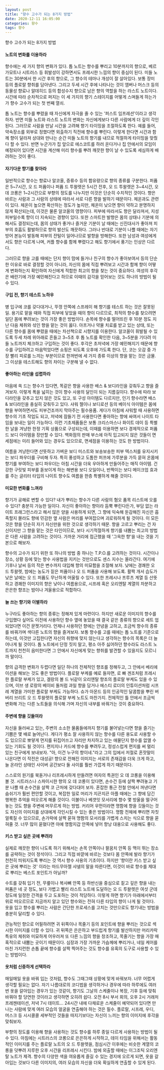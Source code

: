 ```yaml
---
layout: post
title: "향수 고수가 되는 8가지 방법"
date: 2020-12-11 16:05:00
categories: 향수
tags: 향수
---
```


향수 고수가 되는 8가지 방법


#### 노트의 변화를 이용하라

향수에는 세 가지 향의 변화가 있다. 톱 노트는 향수를 뿌리고 10분까지의 향으로, 베르가모트나 시트러스 등 휘발성이 강하면서도 프레시한 느낌의 향이 중심이 된다. 미들 노트는 30분에서 한 시간 후의 향으로, 그 향수의 테마나 개성이 잘 살아있다. 보통 장미 등의 플로랄 향취를 담아낸다. 그리고 두세 시간 후에 나타나는 것이 앰버나 머스크 등의 동물성 향료나 알데히드 등의 합성수지 향으로 남은 향의 역할을 하는 라스트 노트이다. 시간에 따라 순차적으로 퍼지는 이 세 가지의 향기 스테이지를 어떻게 스며들게 하는가가 향수 고수가 되는 첫 번째 열쇠.

톱 노트는 향수를 뿌렸을 때 자신에게 자극을 줄 수 있는 '퍼스트 임프레션'이라고 생각하자. 반면 미들 노트와 라스트 노트의 변화는 자신에게보다 다른 사람에게 더 깊이 각인된다. 그러므로 사람을 만날 시간을 고려해 향기 타이밍을 조절하도록 한다. 예를 들어, 약속장소를 외부로 정했다면 외출하기 직전에 향수를 뿌린다. 이렇게 한다면 시간과 함께 향이 달라져 상대와 만나는 순간 미들 노트의 향기를 내므로 적절하게 타이밍을 맞췄다 할 수 있다. 반면 누군가가 집 앞으로 에스코트를 하러 온다거나 집 안에서의 모임이 예정되어 있다면 시간을 계산해 미리 향수를 뿌려 깨끗한 향이 날 수 있도록 세심하게 배려하는 것이 좋다.


#### 자기다운 향기를 찾아라

일반적으로 향수는 향료나 알코올, 증류수 등의 함유량으로 향의 종류를 구분한다. 퍼퓸은 5~7시간, 오 드 퍼퓸이나 퍼퓸 드 투왈렛은 5시간 전후, 오 드 투왈렛은 3~4시간, 오 데 코롱은 1~2시간으로 부향의 정도를 나누지만 이것은 단순히 수치적인 것이다. 향은 바르는 사람과 그 사람의 상태에 따라서 서로 다른 향을 발하기 때문이다. 체온과도 관련이 있다. 체온이 높으면 확산하는 정도가 높지만, 체온이 낮으면 향이 약하고 분명하지 않게 확산되는데, 이것은 물론 알코올의 영향이다. 피부에 따라서도 향은 달라져서, 지성피부일수록 향이 더 지속되는 경향이 있다. 또한 스마트한 발향은 몸의 상태나 기분에 의해서도 결정되는데, 몸의 상태가 좋거나 즐거운 기분이 날 때에는 신진대사가 좋아져 피부의 호흡도 활발하므로 향의 발산도 깨끗하다. 그러나 반대로 기분이 나쁠 때에는 자기방어 본능이 발동해 피부의 잔털이 일어나므로 발향을 방해한다. 또한 남성과 여성에게서도 향은 다르게 나며, 커플 향수를 함께 뿌렸다고 해도 향기에서 풍기는 인상은 다르다.

그러므로 향을 고를 때에는 단지 향이 맘에 들거나 친구의 향수가 좋아보여서 등의 단순한 이유로 바로 결정할 것이 아니라, 자신의 몸에 직접 뿌려보고 시간과 함께 향이 어떻게 변화하는지 확인하여 자신에게 적합한 최고의 향을 찾는 것이 중요하다. 여성의 후각은 배란기에 가장 예민해진다고 하므로 이때의 감각을 믿어보는 것도 하나의 방법이 될 수 있다.


#### 구입 전, 향기 테스트 노하우

병 입구에 코를 갖다대거나, 뚜껑 안쪽에 스프레이 해 향기를 테스트 하는 것은 잘못된 일. 용기로 맡을 때와 직접 피부에 닿았을 때의 향이 다르므로, 최적의 향수를 찾으려면 일단 몸에 뿌려보는 것이 가장 좋은 방법이다. 손목에 향수를 떨어뜨린 후 10분 정도 지난 다음 체취와 섞인 향을 맡는 것이 옳다. 아프거나 약물 치료를 받고 있는 상태, 또는 다른 향수를 몸에 뿌렸을 때에는 차선책으로 시향지를 이용한다. 알코올이 휘발될 수 있도록 두세 차례 위아래로 흔들고 3~5초 후 톱 노트를 확인한 다음, 3~5분을 기다려 미들 노트까지 체크하고 구입하는 것이 좋다. 후각은 초저녁에 가장 예민해지기 때문에 향수를 구입하려고 마음먹었다면 쇼핑은 되도록 오후에 가도록 한다. 단, 코는 오감 중 가장 빨리 피로를 느끼는 부분이므로 한꺼번에 세 가지 종류 이상의 향을 맡는 것은 금물. 그 이상을 테스트해도 향의 차이는 구분해 낼 수 없다.


#### 좋아하는 라인을 섭렵하라

마음에 쏙 드는 향수가 있다면, 똑같은 향을 사용한 배스 & 보디라인을 갖춰두고 향을 즐겨보자. 이렇게 폭을 넓히는 것이 향수 사용의 달인이 되는 지름길이다. 향수에 따라 보디라인을 갖추고 있지 않은 것도 있고, 또 구성 아이템도 다르지만, 인기 향수라면 배스 & 보디라인을 충실히 갖춰두고 있다. 샤워 젤이나 보디로션 등의 베이식 아이템은 몸에 향을 부여하면서도 피부건조까지 막아주는 필수용품. 게다가 아침에 샤워할 때 사용하면 향수의 기초 작업도 되고, 저녁에 잠들기 전 사용한다면 좋아하는 향에 싸여서 나이트 타임을 보내는 일이 가능하다. 이런 기초제품들은 보통 크리스마스나 화이트 데이 등 특별한 날을 겨냥한 한정 기획 상품으로 구성되는데, 이때를 이용하면 보다 경제적으로 퍼퓸 드 보디 아이템을 장만할 수 있다. 백화점의 판매 부스에 아직 입고되지 않은 것들이 면세점에는 미리 들어와 있는 경우도 있으므로, 면세점을 이용하는 것도 한 방법이다.

여름을 겨냥한다면 산뜻하고 가벼운 보디 미스트와 보송보송한 피부 텍스처를 유지시키는 보디 파우더를 구비해 두자. 특히 풍성하고 도톰한 퍼프에 가루분을 가득 묻혀 온몸에 향기를 부여하는 보디 파우더는 아침 시간을 더욱 우아하게 만들어주는 매직 아이템. 건강한 구릿빛 피부를 돋보이게 하는 해변용 보디 오일이나, 반짝이는 보디 메이크업 효과를 주는 글리터 타입의 나이트 향수도 여름을 한층 특별하게 해줄 것이다.


#### 미묘한 변화를 느껴라

향기가 공해로 변할 수 있다? 내가 뿌리는 향수가 다른 사람의 혐오 품목 리스트에 오를 수 있다? 충분히 가능한 일이다. 자신이 좋아하는 향이라 듬뿍 뿌린다든가, 부담 없는 라이트 프래그런스라고 해서 많은 양을 사용하게 되면, 그 향에 익숙해 둔감해진 자신은 흡족할지 몰라도 향에 민감한 옆 사람은 머리를 부여잡으며 괴로워하게 될 것이다. 이 모든 것은 향을 단순히 자기 자신만을 위한 것으로 생각하기 때문. 향을 고르고 뿌리는 건 자신이지만 그 향을 맡는 것은 타인이므로, 보다 시기적절하게 향기를 내뿜는 최고의 방법은 다른 사람을 고려하는 것이다. 가까운 거리에 접근했을 때 '그윽한 향'을 내는 것을 기본으로 해보자.

향수의 고수가 되기 위한 또 하나의 방법 중 하나는 T.P.O.를 고려하는 것이다. 시간이나 장소, 상황 등에 맞는 향수 사용법을 지키는 것만으로도 센스 지수는 올라간다. 여기에 기후나 날씨 등의 작은 변수까지 대입해 향의 미묘함을 조절해 보자. 낮에는 경쾌한 오 드 투왈렛, 밤에는 농도가 짙은 퍼퓸이나 오 드 퍼퓸을 사용해 보도록. 활짝 개서 습도가 낮은 날에는 오 드 퍼퓸도 무난하게 어울릴 수 있다. 또한 프레시나 프루츠 계열 등 산뜻하고 경쾌한 이미지의 향은 낮이나 여름용으로, 시프레 혹은 오리엔탈 계열의 차분하고 은은한 향조는 밤이나 겨울용으로 적합하다.


#### 늘 쓰는 향기와 이별하라

누구라도 좋아하는 향의 종류는 정해져 있게 마련이다. 하지만 새로운 이미지의 향수를 구입했다 싶어도 이전에 사용하던 향수 옆에 놓았을 때 결국 같은 종류의 향으로 세트 업 되었다면 이건 문젯거리다. 언제나 사용하던 향에는 안녕을 고하고, 조금씩 향수의 종류를 바꿔가며 색다른 노트의 향을 즐겨보자. 보통 향수를 고를 때에는 톱 노트를 기준으로 하는데, 이것만 고집한다면 자신의 취향에 맞지 않는다고 생각하는 향수의 목록은 더 늘어나게 될 것이다. 톱 노트에서 단정 짓지 말고, 평소 아주 싫어하던 향수라도 라스트 노트까지 천천히 음미한다면 그 안에서 자신에게 맞는 향취를 발견할 수 있을지도 모르니까 말이다.

향의 급격한 변화가 두렵다면 일단 하나의 전체적인 향조를 정해두고, 그 안에서 베리에이션을 해보는 것도 좋은 방법이다. 플로랄 부케를 예로 들자면, 로 빠 겐조처럼 프레시한 플로랄 부케가 있고, 겔랑의 볼 드 뉘같이 오리엔탈 향조의 플로랄 부케도 있을 수 있으며, 이브 생 로랑의 베이비 돌처럼 과일 향을 담거나 에스티 로더의 인튜이션처럼 시프레 계열을 가미한 플로랄 부케도 가능하다. 슈가 아몬드 등의 인공적인 달콤함을 뿌린 버버리 브리트 오 드 투왈렛의 플로랄 부케 노트도 마찬가지. 전체적인 틀 안에서 조금씩 변화해 가는 다른 노트들을 의식해 가며 자신의 내부를 바꿔가는 것이 중요하다.


#### 주변에 향을 깃들여라

자신을 둘러싸고 있는, 주변의 소소한 물품들에까지 향기를 불어넣는다면 향을 즐기는 기쁨은 몇 배로 늘어난다. 게다가 평소 잘 사용하지 않는 향수를 다른 용도로 사용할 수도 있으므로 뽀얗게 먼지를 뒤집어쓰고 자리만 차지하고 있는 애물단지 향수를 없앨 수 있는 기회도 될 것이다. 편지지나 카드에 향수를 뿌려두고, 정성스럽게 편지를 써 멀리 있는 친구에게 보내보자. "아, 이건 누구의 향이네."라고 그의 입에서 저절로 혼잣말이 나온다면 이 작전은 대성공! 향으로 전해진 이미지는 서로의 존재감을 더욱 크게 하고, 늘 온라인 상태인 사이버 공간보다 둘 사이를 훨씬 가깝게 하기 때문이다.

스스로의 원기를 북돋거나 리프레시하게 만들려면 여자의 특권인 오 데 코롱을 이용해 볼 것. 시트러스나 스파이시한 향의 오 데 코롱이 있다면, 손수건 등에 살짝 뿌려놓고 기분 나쁠 때 손수건을 살짝 코 근처에 갖다대어 보자. 혼잡한 통근 전철 안에서 꺼낸다면 숨쉬기가 훨씬 편안할 것이고, 복잡한 일로 머리가 지끈지끈 아플 때에는 그 향에 담긴 행복한 추억을 떠오르게 해줄 것이다. 이불이나 베갯잇 모서리에 향수 몇 방울을 떨구어 놓는 것도 향을 주변에 머무르게 하는 방법. 커리어 우먼이라면 명함에 향을 깃들이는 것도 자신의 이미지를 상대에게 각인시킬 수 있는 좋은 방법이다. 명함 전체에 뿌리면 자칫 얼룩질 수 있으므로, 손가락에 살짝 묻혀 명함의 모서리를 가볍게 스치는 식으로 향을 묻혀줄 것. 너무 많이 묻혔다면 아예 명함지갑 안쪽에 넣어 향낭 대용으로 사용해도 좋다.


#### 키스 받고 싶은 곳에 뿌려라

실제로 깨끗한 향이 나도록 하기 위해서는 손목 안쪽이나 팔꿈치 안쪽 등 맥이 뛰는 장소를 공략하는 것이 정석이다. 그리고 직접 바깥에 바르는 것보다 몸 안쪽에 발라 향기가 천천히 띄워지도록 뿌리는 것 역시 향수 사용의 기초이다. 하지만 '향이란 키스 받고 싶은 곳에 뿌리는 것' 이라는 마드무아젤 샤넬의 말을 따른다면, 이것이 바로 향수를 제대로 뿌리는 베스트 포인트가 아닐까?

수트를 갖춰 입기 전, 무릎이나 복사뼈 안쪽 등 하반신을 중심으로 짙고 깊은 향을 내는 퍼퓸은 네 곳 정도, 보다 가볍고 빨리 라스트 노트에 도달하는 오 드 투왈렛은 여섯 군데 정도에 일정한 간격을 두고 도포하는 것이 적당하다. 이렇게 하면 향기가 아래에서부터 위로 떠오르므로 지금까지 알고 있던 향수와는 전혀 다른 타입의 향이 나게 될 것이다. 옷을 입고 향수를 뿌리는 사람은 간단한 프로세스를 고치는 것만으로도 향기내는 방법을 충분히 달리할 수 있다.

관능적인 향으로 어필하려면 귀 뒤쪽이나 목줄기 등의 포인트에 향을 뿌리는 것으로 섹시한 이미지를 더할 수 있다. 귀 뒤쪽은 은은하고 부드럽게 향기를 발산하지만 머리카락 특유의 체취와 미묘하게 어우러져 또 다른 느낌의 향을 창조하고, 목줄기는 향을 가장 매혹적으로 내뿜는 곳이기 때문이다. 심장과 가장 가까운 가슴께에 뿌리거나, 네일 케어를 마친 가지런한 손톱 끝에 향수를 살짝 찍어주는 것도 향수를 유혹의 도구로 사용할 수 있는 방법이다.


#### 옷처럼 신중하게 선택하라

매일매일 옷을 바꿔 입는 것처럼, 향수도 그때그때 상황에 맞게 바꿔보자. 너무 어렵게 생각할 필요는 없다. 자기 나름대로의 코디법을 생각하거나 경우에 따라 하루에도 여러 번 옷을 갈아입는 경우가 있는 것같이, 향기도 그날의 스케줄이나 복장, 기후 등에 맞춰 바꿔야 할 당연한 것이라고 생각하면 오히려 쉽다. 오전 8시 부서 회의, 오후 2시 거래처 프레젠테이션, 저녁 7시 데이트... 24시간 내에 다채로운 스케줄이 예약되어 있다면 만나는 사람에 맞게 여러 모습의 얼굴을 연출해야 하는 것은 필수. 플로랄, 시프레, 우디, 머스크 등 시시콜콜 세부적인 것들을 따지기보다는 자신이 느끼는 향의 이미지에 후각을 맞춰보자.

부향의 정도를 이용해 향을 사용하는 것도 향수를 하루 종일 다르게 사용하는 방법이 될 수 있다. 아침에는 시트러스의 코롱으로 은은하게 시작하고, 데이 타임을 위해서는 활동적인 이미지를 주는 플로랄 노트의 오 드 투왈렛을, 점심시간 이후에는 비슷한 계열의 코롱을 덧뿌려 지루한 오후 시간을 리프레시 시킨다. 밤에 외출할 때에는 이그조틱 오리엔탈 노트가 제격. 향수의 다양한 색을 여유롭게 즐길 수 있는 경지에 오르게 되면, 옷을 갈아입는 것보다 다른 이미지의, 여러 모습의 자신을 더욱 확실하게 연출할 수 있게 된다.